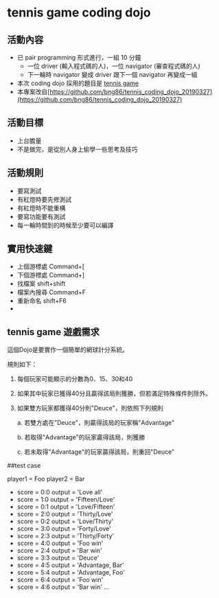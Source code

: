 # tennis game coding dojo

## 活動內容

+ 已 pair programming 形式進行，一組 10 分鐘
  + 一位 driver (輸入程式碼的人)，一位 navigator (審查程式碼的人)
  + 下一輪時 navigator 變成 driver 跟下一個 navigator 再變成一組
+ 本次 coding dojo 採用的題目是 [tennis game](https://en.wikipedia.org/wiki/Tennis#Scoring) 
+ 本專案改自[https://github.com/bng86/tennis_coding_dojo_20190327](https://github.com/bng86/tennis_coding_dojo_20190327)

## 活動目標

+ 上台膽量
+ 不是做完，是從別人身上偷學一些思考及技巧

## 活動規則

+ 要寫測試
+ 有紅燈時要先修測試
+ 有紅燈時不能重構
+ 要寫功能要有測試
+ 每一輪時間到的時候至少要可以編譯

## 實用快速鍵

+ 上個游標處 Command+[
+ 下個游標處 Command+]
+ 找檔案 shift+shift
+ 檔案內搜尋 Command+F
+ 重新命名 shift+F6
+ 


## tennis game 遊戲需求

這個Dojo是要實作一個簡單的網球計分系統。

規則如下：

1. 每個玩家可能顯示的分數為0、15、30和40

2. 如果其中玩家已獲得40分且贏得該局則獲勝，但若滿足特殊條件則除外。

3. 如果雙方玩家都獲得40分則"Deuce"，則依照下列規則
    
    a. 若雙方處在"Deuce"，則贏得該局的玩家稱"Advantage"
    
    b. 若取得"Advantage"的玩家贏得該局，則獲勝
    
    c. 若未取得"Advantage"的玩家贏得該局，則重回"Deuce"

##test case

 player1 = Foo
 player2 = Bar
 
 + score = 0:0 output = 'Love all'
 + score = 1:0 output = 'Fifteen/Love'
 + score = 0:1 output = 'Love/Fifteen'
 + score = 2:0 output = 'Thirty/Love'
 + score = 0:2 output = 'Love/Thirty'
 + score = 3:0 output = 'Forty/Love'
 + score = 2:3 output = 'Thirty/Forty'
 + score = 4:0 output = 'Foo win'
 + score = 2:4 output = 'Bar win'
 + score = 3:3 output = 'Deuce'
 + score = 4:5 output = 'Advantage, Bar'
 + score = 5:4 output = 'Advantage, Foo'
 + score = 6:4 output = 'Foo win'
 + score = 4:6 output = 'Bar win' 
 ... 